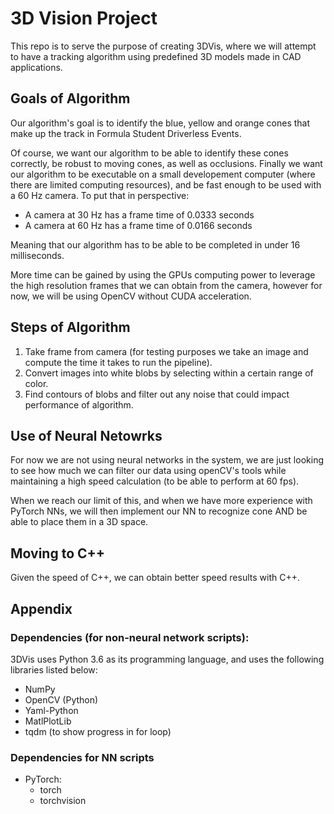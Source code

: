 # 3D Vision Project

This repo is to serve the purpose of creating 3DVis, where we will attempt to have a tracking algorithm using predefined 3D models made in CAD applications.

## Goals of Algorithm

Our algorithm's goal is to identify the blue, yellow and orange cones that make up the track in Formula Student Driverless Events.

Of course, we want our algorithm to be able to identify these cones correctly, be robust to moving cones, as well as occlusions. Finally we want our algorithm to be executable on a small developement computer (where there are limited computing resources), and be fast enough to be used with a 60 Hz camera. To put that in perspective:

* A camera at 30 Hz has a frame time of 0.0333 seconds
* A camera at 60 Hz has a frame time of 0.0166 seconds

Meaning that our algorithm has to be able to be completed in under 16 milliseconds.

More time can be gained by using the GPUs computing power to leverage the high resolution frames that we can obtain from the camera, however for now, we will be using OpenCV without CUDA acceleration.

## Steps of Algorithm
1. Take frame from camera (for testing purposes we take an image and compute the time it takes to run the pipeline).
2. Convert images into white blobs by selecting within a certain range of color.
3. Find contours of blobs and filter out any noise that could impact performance of algorithm.

## Use of Neural Netowrks
For now we are not using neural networks in the system, we are just looking to see how much we can filter our data using openCV's tools while maintaining a high speed calculation (to be able to perform at 60 fps).

When we reach our limit of this, and when we have more experience with PyTorch NNs, we will then implement our NN to recognize cone AND be able to place them in a 3D space.

## Moving to C++
Given the speed of C++, we can obtain better speed results with C++.

## Appendix
### Dependencies (for non-neural network scripts):
3DVis uses Python 3.6 as its programming language, and uses the following libraries listed below:

* NumPy
* OpenCV (Python)
* Yaml-Python
* MatlPlotLib
* tqdm (to show progress in for loop)

### Dependencies for NN scripts

* PyTorch:
    * torch
    * torchvision